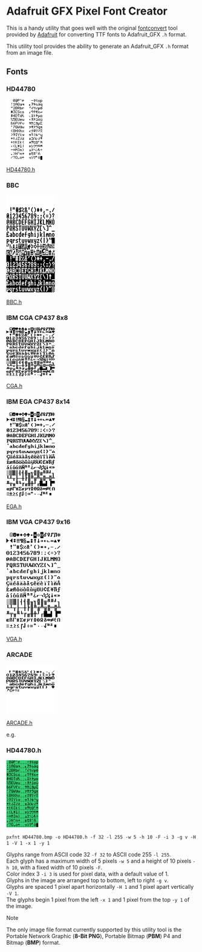 # Adafruit GFX Pixel Font Creator
This is a handy utility that goes well with the original [fontconvert](https://github.com/adafruit/Adafruit-GFX-Library/tree/master/fontconvert) tool provided by [Adafruit](https://www.adafruit.com/) for converting TTF fonts to Adafruit_GFX `.h` format.

This utility tool provides the ability to generate an Adafruit_GFX `.h` format from an image file.

## Fonts

### HD44780
<img src="https://github.com/Insoft-UK/piXfont/blob/main/assets/HD44780.bmp">

[HD44780.h](https://github.com/Insoft-UK/piXfont/blob/main/examples/HD44780.h)

### BBC
<img src="https://github.com/Insoft-UK/piXfont/blob/main/assets/BBC.bmp" >

[BBC.h](https://github.com/Insoft-UK/piXfont/blob/main/examples/BBC.h)

### IBM CGA CP437 8x8
<img src="https://github.com/Insoft-UK/piXfont/blob/main/assets/CGA.bmp" >

[CGA.h](https://github.com/Insoft-UK/piXfont/blob/main/examples/CGA.h)

### IBM EGA CP437 8x14
<img src="https://github.com/Insoft-UK/piXfont/blob/main/assets/EGA.bmp" >

[EGA.h](https://github.com/Insoft-UK/piXfont/blob/main/examples/EGA.h)

### IBM VGA CP437 9x16
<img src="https://github.com/Insoft-UK/piXfont/blob/main/assets/VGA.bmp" >

[VGA.h](https://github.com/Insoft-UK/piXfont/blob/main/examples/VGA.h)

### ARCADE
<img src="https://github.com/Insoft-UK/piXfont/blob/main/assets/ARCADE.bmp" >

[ARCADE.h](https://github.com/Insoft-UK/piXfont/blob/main/examples/ARCADE.h)

e.g.
### HD44780.h
<img src="https://github.com/Insoft-UK/piXfont/blob/main/examples/HD44780.bmp">

```
pxfnt HD44780.bmp -o HD44780.h -f 32 -l 255 -w 5 -h 10 -F -i 3 -g v -H 1 -V 1 -x 1 -y 1
```
Glyphs range from ASCII code 32 `-f 32` to ASCII code 255 `-l 255`.</br>
Each glyph has a maximum width of 5 pixels `-w 5` and a height of 10 pixels `-h 10`, with a fixed width of 10 pixels `-F`.</br>
Color index 3 `-i 3` is used for pixel data, with a default value of 1.</br>
Glyphs in the image are arranged top to bottom, left to right `-g v`.</br>
Glyphs are spaced 1 pixel apart horizontally `-H 1` and 1 pixel apart vertically `-V 1`.</br>
The glyphs begin 1 pixel from the left `-x 1` and 1 pixel from the top `-y 1` of the image.</br>

> [!NOTE]
The only image file format currently supported by this utility tool is the Portable Network Graphic (**8-Bit PNG**), Portable Bitmap (**PBM**) P4 and Bitmap (**BMP**) format.
